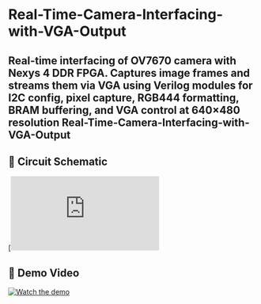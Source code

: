 # Real-Time-Camera-Interfacing-with-VGA-Output
Real-time interfacing of OV7670 camera with Nexys 4 DDR FPGA. Captures image frames and streams them via VGA using Verilog modules for I2C config, pixel capture, RGB444 formatting, BRAM buffering, and VGA control at 640×480 resolution
Real-Time-Camera-Interfacing-with-VGA-Output
---

## 🎥 Circuit Schematic

[![Schematic](https://github.com/Samridhhh/Real-Time-Camera-Interfacing-with-VGA-Output/blob/main/Schematic%20of%20Interfacing%20OV7670%20with%20Nexys-4-DDR.pdf)

## 🎥 Demo Video

[![Watch the demo](https://via.placeholder.com/600x300.png?text=Click+to+Watch+Demo+Video)](https://drive.google.com/file/d/1zA7fl74_NztU4j9xeE6wbZOOQCIwPOf_/view?usp=sharing)
